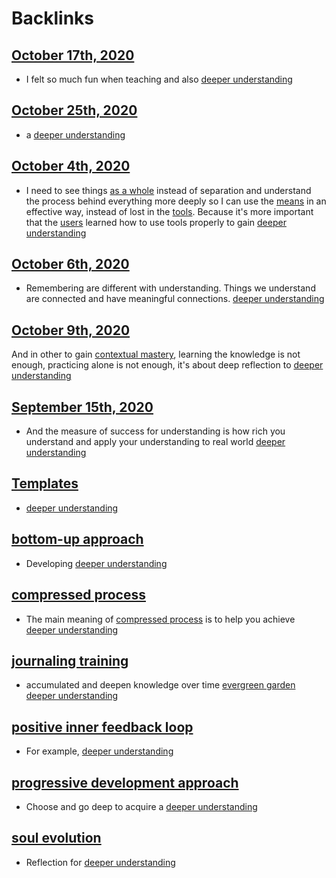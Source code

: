 
# Backlinks
## [October 17th, 2020](<October 17th, 2020.md>)
- I felt so much fun when teaching and also [deeper understanding](<deeper understanding.md>)

## [October 25th, 2020](<October 25th, 2020.md>)
- a [deeper understanding](<deeper understanding.md>)

## [October 4th, 2020](<October 4th, 2020.md>)
- I need to see things [as a whole](<as a whole.md>) instead of separation and understand the process behind everything more deeply so I can use the [means](<means.md>) in an effective way, instead of lost in the [tools](<tools.md>). Because it's more important that the [users](<users.md>) learned how to use tools properly to gain [deeper understanding](<deeper understanding.md>)

## [October 6th, 2020](<October 6th, 2020.md>)
- Remembering are different with understanding. Things we understand are connected and have meaningful connections. [deeper understanding](<deeper understanding.md>)

## [October 9th, 2020](<October 9th, 2020.md>)
And in other to gain [contextual mastery](<contextual mastery.md>), learning the knowledge is not enough, practicing alone is not enough, it's about deep reflection to [deeper understanding](<deeper understanding.md>)

## [September 15th, 2020](<September 15th, 2020.md>)
- And the measure of success for understanding is how rich you understand and apply your understanding to real world [deeper understanding](<deeper understanding.md>)

## [Templates](<Templates.md>)
- [deeper understanding](<deeper understanding.md>)

## [bottom-up approach](<bottom-up approach.md>)
- Developing [deeper understanding](<deeper understanding.md>)

## [compressed process](<compressed process.md>)
- The main meaning of [compressed process](<compressed process.md>) is to help you achieve [deeper understanding](<deeper understanding.md>)

## [journaling training](<journaling training.md>)
- accumulated and deepen knowledge over time [evergreen garden](<evergreen garden.md>) [deeper understanding](<deeper understanding.md>)

## [positive inner feedback loop](<positive inner feedback loop.md>)
- For example, [deeper understanding](<deeper understanding.md>)

## [progressive development approach](<progressive development approach.md>)
- Choose and go deep to acquire a [deeper understanding](<deeper understanding.md>)

## [soul evolution](<soul evolution.md>)
- Reflection for [deeper understanding](<deeper understanding.md>)

